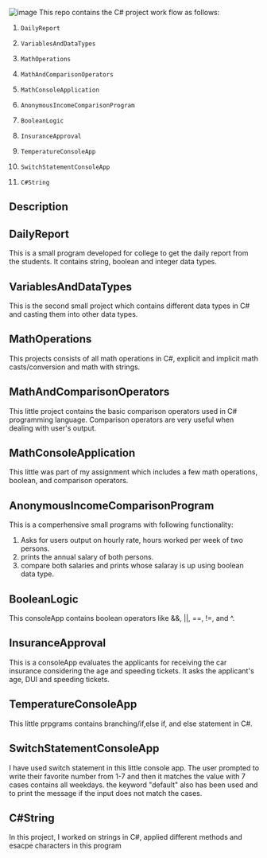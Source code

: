 ![image](https://github.com/Hameedullah-Asadi3300/C-Sharp-Project-1/assets/123219655/96014bf5-0cc0-4e9d-b2cd-dd7c40d73357)
This repo contains the C# project work flow as follows:
1.     DailyReport
2.     VariablesAndDataTypes
3.     MathOperations
4.     MathAndComparisonOperators
5.     MathConsoleApplication
6.     AnonymousIncomeComparisonProgram
7.     BooleanLogic
8.     InsuranceApproval
9.     TemperatureConsoleApp
10.     SwitchStatementConsoleApp
11.     C#String
    
## Description
## DailyReport
This is a small program developed for college to get the daily report from the students.
It contains string, boolean and integer data types.

## VariablesAndDataTypes
This is the second small project which contains different data types in C# and casting them into other data types.

## MathOperations
This projects consists of all math operations in C#, explicit and implicit math casts/conversion and math with strings.

## MathAndComparisonOperators
This little project contains the basic comparison operators used in C# programming language. Comparison operators
are very useful when dealing with user's output.

## MathConsoleApplication
This little was part of my assignment which includes a few math operations, boolean, and comparison operators.

## AnonymousIncomeComparisonProgram
This is a comperhensive small programs with following functionality:
1. Asks for users output on hourly rate, hours worked per week of two persons.
2. prints the annual salary of both persons.
3. compare both salaries and prints whose salaray is up using boolean data type.

## BooleanLogic
This consoleApp contains boolean operators like &&, ||, ==, !=, and ^.

## InsuranceApproval
This is a consoleApp evaluates the applicants for receiving the car insurance considering the age and speeding tickets.
It asks the applicant's age, DUI and speeding tickets.

## TemperatureConsoleApp
This little prpgrams contains branching/if,else if, and else statement in C#.

## SwitchStatementConsoleApp
I have used switch statement in this little console app. The user prompted to write their favorite number from 1-7 and then 
it matches the value with 7 cases contains all weekdays.
the keyword "default" also has been used and to print the message if the input does not match the cases.

## C#String
In this project, I worked on strings in C#, applied different methods and esacpe characters in this program
